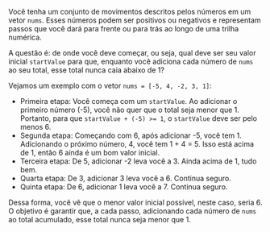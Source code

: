 Você tenha um conjunto de movimentos descritos pelos números em um vetor `nums`. Esses números podem ser positivos ou negativos e representam passos que você dará para frente ou para trás ao longo de uma trilha numérica.

A questão é: de onde você deve começar, ou seja, qual deve ser seu valor inicial `startValue` para que, enquanto você adiciona cada número de `nums` ao seu total, esse total nunca caia abaixo de 1?

Vejamos um exemplo com o vetor `nums = [-5, 4, -2, 3, 1]`:

- Primeira etapa: Você começa com um `startValue`. Ao adicionar o primeiro número (-5), você não quer que o total seja menor que 1. Portanto, para que `startValue + (-5) >= 1`, o `startValue` deve ser pelo menos 6.
- Segunda etapa: Começando com 6, após adicionar -5, você tem 1. Adicionando o próximo número, 4, você tem 1 + 4 = 5. Isso está acima de 1, então 6 ainda é um bom valor inicial.
- Terceira etapa: De 5, adicionar -2 leva você a 3. Ainda acima de 1, tudo bem.
- Quarta etapa: De 3, adicionar 3 leva você a 6. Continua seguro.
- Quinta etapa: De 6, adicionar 1 leva você a 7. Continua seguro.

Dessa forma, você vê que o menor valor inicial possível, neste caso, seria 6. O objetivo é garantir que, a cada passo, adicionando cada número de `nums` ao total acumulado, esse total nunca seja menor que 1.